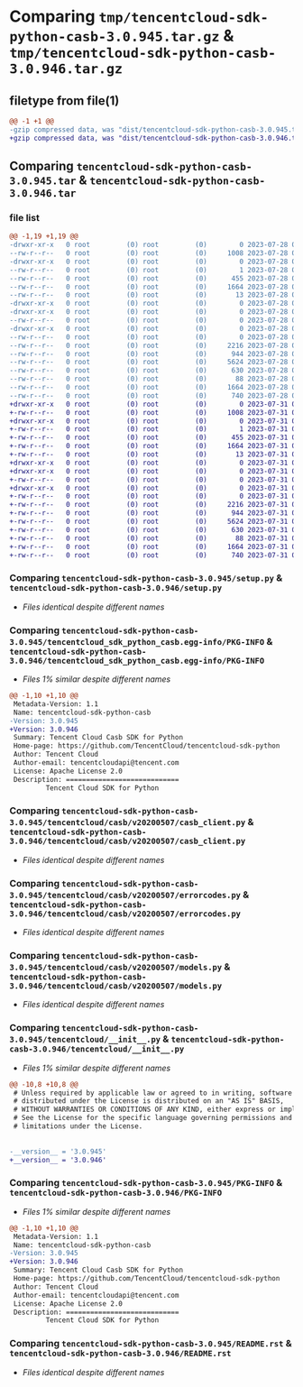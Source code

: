 # Comparing `tmp/tencentcloud-sdk-python-casb-3.0.945.tar.gz` & `tmp/tencentcloud-sdk-python-casb-3.0.946.tar.gz`

## filetype from file(1)

```diff
@@ -1 +1 @@
-gzip compressed data, was "dist/tencentcloud-sdk-python-casb-3.0.945.tar", last modified: Fri Jul 28 00:22:59 2023, max compression
+gzip compressed data, was "dist/tencentcloud-sdk-python-casb-3.0.946.tar", last modified: Mon Jul 31 00:20:58 2023, max compression
```

## Comparing `tencentcloud-sdk-python-casb-3.0.945.tar` & `tencentcloud-sdk-python-casb-3.0.946.tar`

### file list

```diff
@@ -1,19 +1,19 @@
-drwxr-xr-x   0 root         (0) root         (0)        0 2023-07-28 00:22:59.000000 tencentcloud-sdk-python-casb-3.0.945/
--rw-r--r--   0 root         (0) root         (0)     1008 2023-07-28 00:22:59.000000 tencentcloud-sdk-python-casb-3.0.945/setup.py
-drwxr-xr-x   0 root         (0) root         (0)        0 2023-07-28 00:22:59.000000 tencentcloud-sdk-python-casb-3.0.945/tencentcloud_sdk_python_casb.egg-info/
--rw-r--r--   0 root         (0) root         (0)        1 2023-07-28 00:22:59.000000 tencentcloud-sdk-python-casb-3.0.945/tencentcloud_sdk_python_casb.egg-info/dependency_links.txt
--rw-r--r--   0 root         (0) root         (0)      455 2023-07-28 00:22:59.000000 tencentcloud-sdk-python-casb-3.0.945/tencentcloud_sdk_python_casb.egg-info/SOURCES.txt
--rw-r--r--   0 root         (0) root         (0)     1664 2023-07-28 00:22:59.000000 tencentcloud-sdk-python-casb-3.0.945/tencentcloud_sdk_python_casb.egg-info/PKG-INFO
--rw-r--r--   0 root         (0) root         (0)       13 2023-07-28 00:22:59.000000 tencentcloud-sdk-python-casb-3.0.945/tencentcloud_sdk_python_casb.egg-info/top_level.txt
-drwxr-xr-x   0 root         (0) root         (0)        0 2023-07-28 00:22:59.000000 tencentcloud-sdk-python-casb-3.0.945/tencentcloud/
-drwxr-xr-x   0 root         (0) root         (0)        0 2023-07-28 00:22:59.000000 tencentcloud-sdk-python-casb-3.0.945/tencentcloud/casb/
--rw-r--r--   0 root         (0) root         (0)        0 2023-07-28 00:22:59.000000 tencentcloud-sdk-python-casb-3.0.945/tencentcloud/casb/__init__.py
-drwxr-xr-x   0 root         (0) root         (0)        0 2023-07-28 00:22:59.000000 tencentcloud-sdk-python-casb-3.0.945/tencentcloud/casb/v20200507/
--rw-r--r--   0 root         (0) root         (0)        0 2023-07-28 00:22:59.000000 tencentcloud-sdk-python-casb-3.0.945/tencentcloud/casb/v20200507/__init__.py
--rw-r--r--   0 root         (0) root         (0)     2216 2023-07-28 00:22:59.000000 tencentcloud-sdk-python-casb-3.0.945/tencentcloud/casb/v20200507/casb_client.py
--rw-r--r--   0 root         (0) root         (0)      944 2023-07-28 00:22:59.000000 tencentcloud-sdk-python-casb-3.0.945/tencentcloud/casb/v20200507/errorcodes.py
--rw-r--r--   0 root         (0) root         (0)     5624 2023-07-28 00:22:59.000000 tencentcloud-sdk-python-casb-3.0.945/tencentcloud/casb/v20200507/models.py
--rw-r--r--   0 root         (0) root         (0)      630 2023-07-28 00:22:59.000000 tencentcloud-sdk-python-casb-3.0.945/tencentcloud/__init__.py
--rw-r--r--   0 root         (0) root         (0)       88 2023-07-28 00:22:59.000000 tencentcloud-sdk-python-casb-3.0.945/setup.cfg
--rw-r--r--   0 root         (0) root         (0)     1664 2023-07-28 00:22:59.000000 tencentcloud-sdk-python-casb-3.0.945/PKG-INFO
--rw-r--r--   0 root         (0) root         (0)      740 2023-07-28 00:22:59.000000 tencentcloud-sdk-python-casb-3.0.945/README.rst
+drwxr-xr-x   0 root         (0) root         (0)        0 2023-07-31 00:20:58.000000 tencentcloud-sdk-python-casb-3.0.946/
+-rw-r--r--   0 root         (0) root         (0)     1008 2023-07-31 00:20:58.000000 tencentcloud-sdk-python-casb-3.0.946/setup.py
+drwxr-xr-x   0 root         (0) root         (0)        0 2023-07-31 00:20:58.000000 tencentcloud-sdk-python-casb-3.0.946/tencentcloud_sdk_python_casb.egg-info/
+-rw-r--r--   0 root         (0) root         (0)        1 2023-07-31 00:20:58.000000 tencentcloud-sdk-python-casb-3.0.946/tencentcloud_sdk_python_casb.egg-info/dependency_links.txt
+-rw-r--r--   0 root         (0) root         (0)      455 2023-07-31 00:20:58.000000 tencentcloud-sdk-python-casb-3.0.946/tencentcloud_sdk_python_casb.egg-info/SOURCES.txt
+-rw-r--r--   0 root         (0) root         (0)     1664 2023-07-31 00:20:58.000000 tencentcloud-sdk-python-casb-3.0.946/tencentcloud_sdk_python_casb.egg-info/PKG-INFO
+-rw-r--r--   0 root         (0) root         (0)       13 2023-07-31 00:20:58.000000 tencentcloud-sdk-python-casb-3.0.946/tencentcloud_sdk_python_casb.egg-info/top_level.txt
+drwxr-xr-x   0 root         (0) root         (0)        0 2023-07-31 00:20:58.000000 tencentcloud-sdk-python-casb-3.0.946/tencentcloud/
+drwxr-xr-x   0 root         (0) root         (0)        0 2023-07-31 00:20:58.000000 tencentcloud-sdk-python-casb-3.0.946/tencentcloud/casb/
+-rw-r--r--   0 root         (0) root         (0)        0 2023-07-31 00:20:58.000000 tencentcloud-sdk-python-casb-3.0.946/tencentcloud/casb/__init__.py
+drwxr-xr-x   0 root         (0) root         (0)        0 2023-07-31 00:20:58.000000 tencentcloud-sdk-python-casb-3.0.946/tencentcloud/casb/v20200507/
+-rw-r--r--   0 root         (0) root         (0)        0 2023-07-31 00:20:58.000000 tencentcloud-sdk-python-casb-3.0.946/tencentcloud/casb/v20200507/__init__.py
+-rw-r--r--   0 root         (0) root         (0)     2216 2023-07-31 00:20:58.000000 tencentcloud-sdk-python-casb-3.0.946/tencentcloud/casb/v20200507/casb_client.py
+-rw-r--r--   0 root         (0) root         (0)      944 2023-07-31 00:20:58.000000 tencentcloud-sdk-python-casb-3.0.946/tencentcloud/casb/v20200507/errorcodes.py
+-rw-r--r--   0 root         (0) root         (0)     5624 2023-07-31 00:20:58.000000 tencentcloud-sdk-python-casb-3.0.946/tencentcloud/casb/v20200507/models.py
+-rw-r--r--   0 root         (0) root         (0)      630 2023-07-31 00:20:58.000000 tencentcloud-sdk-python-casb-3.0.946/tencentcloud/__init__.py
+-rw-r--r--   0 root         (0) root         (0)       88 2023-07-31 00:20:58.000000 tencentcloud-sdk-python-casb-3.0.946/setup.cfg
+-rw-r--r--   0 root         (0) root         (0)     1664 2023-07-31 00:20:58.000000 tencentcloud-sdk-python-casb-3.0.946/PKG-INFO
+-rw-r--r--   0 root         (0) root         (0)      740 2023-07-31 00:20:58.000000 tencentcloud-sdk-python-casb-3.0.946/README.rst
```

### Comparing `tencentcloud-sdk-python-casb-3.0.945/setup.py` & `tencentcloud-sdk-python-casb-3.0.946/setup.py`

 * *Files identical despite different names*

### Comparing `tencentcloud-sdk-python-casb-3.0.945/tencentcloud_sdk_python_casb.egg-info/PKG-INFO` & `tencentcloud-sdk-python-casb-3.0.946/tencentcloud_sdk_python_casb.egg-info/PKG-INFO`

 * *Files 1% similar despite different names*

```diff
@@ -1,10 +1,10 @@
 Metadata-Version: 1.1
 Name: tencentcloud-sdk-python-casb
-Version: 3.0.945
+Version: 3.0.946
 Summary: Tencent Cloud Casb SDK for Python
 Home-page: https://github.com/TencentCloud/tencentcloud-sdk-python
 Author: Tencent Cloud
 Author-email: tencentcloudapi@tencent.com
 License: Apache License 2.0
 Description: ============================
         Tencent Cloud SDK for Python
```

### Comparing `tencentcloud-sdk-python-casb-3.0.945/tencentcloud/casb/v20200507/casb_client.py` & `tencentcloud-sdk-python-casb-3.0.946/tencentcloud/casb/v20200507/casb_client.py`

 * *Files identical despite different names*

### Comparing `tencentcloud-sdk-python-casb-3.0.945/tencentcloud/casb/v20200507/errorcodes.py` & `tencentcloud-sdk-python-casb-3.0.946/tencentcloud/casb/v20200507/errorcodes.py`

 * *Files identical despite different names*

### Comparing `tencentcloud-sdk-python-casb-3.0.945/tencentcloud/casb/v20200507/models.py` & `tencentcloud-sdk-python-casb-3.0.946/tencentcloud/casb/v20200507/models.py`

 * *Files identical despite different names*

### Comparing `tencentcloud-sdk-python-casb-3.0.945/tencentcloud/__init__.py` & `tencentcloud-sdk-python-casb-3.0.946/tencentcloud/__init__.py`

 * *Files 1% similar despite different names*

```diff
@@ -10,8 +10,8 @@
 # Unless required by applicable law or agreed to in writing, software
 # distributed under the License is distributed on an "AS IS" BASIS,
 # WITHOUT WARRANTIES OR CONDITIONS OF ANY KIND, either express or implied.
 # See the License for the specific language governing permissions and
 # limitations under the License.
 
 
-__version__ = '3.0.945'
+__version__ = '3.0.946'
```

### Comparing `tencentcloud-sdk-python-casb-3.0.945/PKG-INFO` & `tencentcloud-sdk-python-casb-3.0.946/PKG-INFO`

 * *Files 1% similar despite different names*

```diff
@@ -1,10 +1,10 @@
 Metadata-Version: 1.1
 Name: tencentcloud-sdk-python-casb
-Version: 3.0.945
+Version: 3.0.946
 Summary: Tencent Cloud Casb SDK for Python
 Home-page: https://github.com/TencentCloud/tencentcloud-sdk-python
 Author: Tencent Cloud
 Author-email: tencentcloudapi@tencent.com
 License: Apache License 2.0
 Description: ============================
         Tencent Cloud SDK for Python
```

### Comparing `tencentcloud-sdk-python-casb-3.0.945/README.rst` & `tencentcloud-sdk-python-casb-3.0.946/README.rst`

 * *Files identical despite different names*

